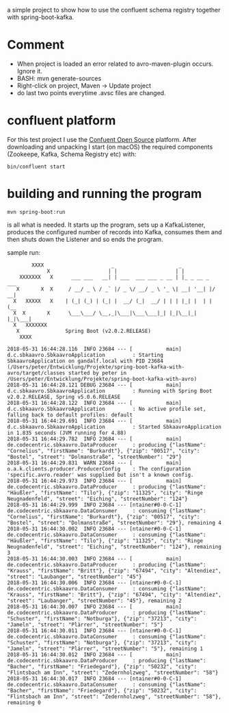 a simple project to show how to use the confluent schema registry together with spring-boot-kafka.

# Comment

- When project is loaded an error related to avro-maven-plugin occurs. Ignore it.
- BASH: mvn generate-sources
- Right-click on project, Maven -> Update project
- do last two points everytime .avsc files are changed.

# confluent platform

For this test project I use the [Confuent Open Source](https://www.confluent.io/download/) platform.
After downloading and unpacking I start (on macOS) the required components (Zookeepe, Kafka, Schema Registry etc) with:

    bin/confluent start

# building and running the program

    mvn spring-boot:run

is all what is needed. It starts up the program, sets up a KafkaListener, produces the configured number of records
into Kafka, consumes them and then shuts down the Listener and so ends the program.

sample run:

```
        XXXX                      _                     _
             X                   | |                   | |
    XXXXXXX   X      ___ ___   __| | ___  ___ ___ _ __ | |_ _ __ _  ___
   X       X  X     / __/ _ \ / _` |/ _ \/ __/ _ \ '_ \| __| '__| |/ __|
  X   XXXXX   X    | (_| (_) | (_| |  __/ (_|  __/ | | | |_| |  | | (__
  X  X       X      \___\___/ \__,_|\___|\___\___|_| |_|\__|_|  |_|\___|
  X   XXXXXXX
   X               Spring Boot (v2.0.2.RELEASE)
    XXXX

2018-05-31 16:44:28.116  INFO 23684 --- [           main] d.c.sbkaavro.SbkaavroApplication         : Starting SbkaavroApplication on gandalf.local with PID 23684 (/Users/peter/Entwicklung/Projekte/spring-boot-kafka-with-avro/target/classes started by peter in /Users/peter/Entwicklung/Projekte/spring-boot-kafka-with-avro)
2018-05-31 16:44:28.121 DEBUG 23684 --- [           main] d.c.sbkaavro.SbkaavroApplication         : Running with Spring Boot v2.0.2.RELEASE, Spring v5.0.6.RELEASE
2018-05-31 16:44:28.122  INFO 23684 --- [           main] d.c.sbkaavro.SbkaavroApplication         : No active profile set, falling back to default profiles: default
2018-05-31 16:44:29.691  INFO 23684 --- [           main] d.c.sbkaavro.SbkaavroApplication         : Started SbkaavroApplication in 1.835 seconds (JVM running for 4.88)
2018-05-31 16:44:29.782  INFO 23684 --- [           main] de.codecentric.sbkaavro.DataProducer     : producing {"lastName": "Cornelius", "firstName": "Burkardt"}, {"zip": "00517", "city": "Bostel", "street": "Dolmanstraße", "streetNumber": "29"}
2018-05-31 16:44:29.831  WARN 23684 --- [           main] o.a.k.clients.producer.ProducerConfig    : The configuration 'specific.avro.reader' was supplied but isn't a known config.
2018-05-31 16:44:29.973  INFO 23684 --- [           main] de.codecentric.sbkaavro.DataProducer     : producing {"lastName": "Häußler", "firstName": "Tilo"}, {"zip": "11325", "city": "Ringe Neugnadenfeld", "street": "Eiching", "streetNumber": "124"}
2018-05-31 16:44:29.999  INFO 23684 --- [ntainer#0-0-C-1] de.codecentric.sbkaavro.DataConsumer     : consuming {"lastName": "Cornelius", "firstName": "Burkardt"}, {"zip": "00517", "city": "Bostel", "street": "Dolmanstraße", "streetNumber": "29"}, remaining 4
2018-05-31 16:44:30.002  INFO 23684 --- [ntainer#0-0-C-1] de.codecentric.sbkaavro.DataConsumer     : consuming {"lastName": "Häußler", "firstName": "Tilo"}, {"zip": "11325", "city": "Ringe Neugnadenfeld", "street": "Eiching", "streetNumber": "124"}, remaining 3
2018-05-31 16:44:30.003  INFO 23684 --- [           main] de.codecentric.sbkaavro.DataProducer     : producing {"lastName": "Krauss", "firstName": "Britt"}, {"zip": "67494", "city": "Altendiez", "street": "Laubanger", "streetNumber": "45"}
2018-05-31 16:44:30.006  INFO 23684 --- [ntainer#0-0-C-1] de.codecentric.sbkaavro.DataConsumer     : consuming {"lastName": "Krauss", "firstName": "Britt"}, {"zip": "67494", "city": "Altendiez", "street": "Laubanger", "streetNumber": "45"}, remaining 2
2018-05-31 16:44:30.007  INFO 23684 --- [           main] de.codecentric.sbkaavro.DataProducer     : producing {"lastName": "Schuster", "firstName": "Notburga"}, {"zip": "37213", "city": "Jameln", "street": "Plärrer", "streetNumber": "5"}
2018-05-31 16:44:30.011  INFO 23684 --- [ntainer#0-0-C-1] de.codecentric.sbkaavro.DataConsumer     : consuming {"lastName": "Schuster", "firstName": "Notburga"}, {"zip": "37213", "city": "Jameln", "street": "Plärrer", "streetNumber": "5"}, remaining 1
2018-05-31 16:44:30.012  INFO 23684 --- [           main] de.codecentric.sbkaavro.DataProducer     : producing {"lastName": "Bacher", "firstName": "Friedegard"}, {"zip": "50232", "city": "Flintsbach am Inn", "street": "Zedernholzweg", "streetNumber": "58"}
2018-05-31 16:44:30.017  INFO 23684 --- [ntainer#0-0-C-1] de.codecentric.sbkaavro.DataConsumer     : consuming {"lastName": "Bacher", "firstName": "Friedegard"}, {"zip": "50232", "city": "Flintsbach am Inn", "street": "Zedernholzweg", "streetNumber": "58"}, remaining 0
```
